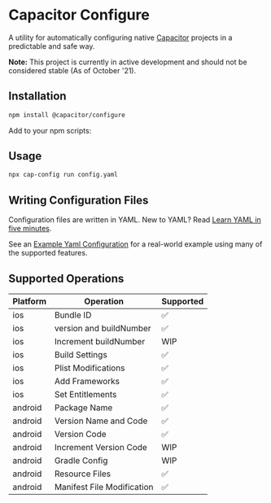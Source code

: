 # Capacitor Configure

A utility for automatically configuring native [Capacitor](https://capacitorjs.com/) projects in a predictable and safe way.

__Note:__ This project is currently in active development and should not be considered stable (As of October '21). 

## Installation

```bash
npm install @capacitor/configure
```

Add to your npm scripts:

## Usage

```bash
npx cap-config run config.yaml
```

## Writing Configuration Files

Configuration files are written in YAML. New to YAML? Read [Learn YAML in five minutes](https://www.codeproject.com/Articles/1214409/Learn-YAML-in-five-minutes).

See an [Example Yaml Configuration](https://github.com/ionic-team/capacitor-configure/blob/main/examples/basic.yml) for a real-world example using many of the supported features.

## Supported Operations

| Platform | Operation                  | Supported          |
| -------- | -------------------------- | ------------------ |
| ios      | Bundle ID                  | :white_check_mark: |
| ios      | version and buildNumber    | :white_check_mark: |
| ios  | Increment buildNumber              | WIP |
| ios      | Build Settings             | :white_check_mark: |
| ios      | Plist Modifications        | :white_check_mark: |
| ios      | Add Frameworks             | :white_check_mark: |
| ios      | Set Entitlements           | :white_check_mark: |
| android  | Package Name               | :white_check_mark: |
| android  | Version Name and Code      | :white_check_mark: |
| android  | Version Code               | :white_check_mark: |
| android  | Increment Version Code               | WIP |
| android  | Gradle Config              | WIP |
| android  | Resource Files             | :white_check_mark: |
| android  | Manifest File Modification | :white_check_mark: |
